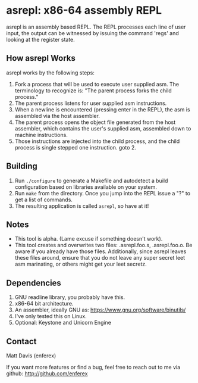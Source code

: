 asrepl: x86-64 assembly REPL
===============================
asrepl is an assembly based REPL.  The REPL processes each line of user input,
the output can be witnessed by issuing the command 'regs' and looking
at the register state.

How asrepl Works
----------------
asrepl works by the following steps:

1. Fork a process that will be used to execute user supplied asm.  The
   terminology to recognize is: "The parent process forks the child process."
2. The parent process listens for user supplied asm instructions.
3. When a newline is encountered (pressing enter in the REPL), the asm is
   assembled via the host assembler.
4. The parent process opens the object file generated from the host
   assembler, which contains the user's supplied asm, assembled down to machine
   instructions.
5. Those instructions are injected into the child process, and the child
   process is single stepped one instruction.
   goto 2.

Building
--------
1. Run `./configure` to generate a Makefile and autodetect a build
   configuration based on libraries available on your system.
2. Run `make` from the directory.  Once you jump into the REPL issue a "?" to
   get a list of commands.
3. The resulting application is called `asrepl`, so have at it!

Notes
-----
* This tool is alpha. (Lame excuse if something doesn't work).
* This tool creates and overwrites two files: .asrepl.foo.s, .asrepl.foo.o.  Be
  aware if you already have those files.  Additionally, since asrepl leaves
  these files around, ensure that you do not leave any super secret leet asm
  marinating, or others might get your leet secretz.

Dependencies
------------
1. GNU readline library, you probably have this.
2. x86-64 bit architecture.
3. An assembler, ideally GNU as: https://www.gnu.org/software/binutils/
3. I've only tested this on Linux.
4. Optional: Keystone and Unicorn Engine

Contact
-------
Matt Davis (enferex)

If you want more features or find a bug, feel free to reach out to me
via github: http://github.com/enferex
